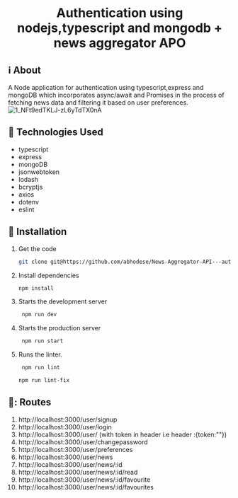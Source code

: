 <h1 align="center">Authentication using nodejs,typescript and mongodb + news aggregator APO </h1>

## :information_source: About
A Node application for authentication using typescript,express and mongoDB which incorporates async/await and Promises in the process of fetching news data and filtering it based on user preferences.
![1_NFt9edTKLJ-zL6yTdTX0nA](https://user-images.githubusercontent.com/31761132/73010697-b4c12600-3e34-11ea-8216-bfe2f40856da.png)



## :hammer: Technologies Used
 
- typescript
- express
- mongoDB
- jsonwebtoken
- lodash
- bcryptjs
- axios
- dotenv
- eslint


## :rocket: Installation
1. Get the code

    ```bash
    git clone git@https://github.com/abhodese/News-Aggregator-API---authentication-using-node-typescript-mongodb-maste && cd authentication-using-node-typescript-mongodb
    ```

2. Install dependencies

    ```bash
    npm install
    ```


3. Starts the development server
   
   ```bash
    npm run dev
    ```

4. Starts the production server
   
   ```bash
    npm run start
    ```

5. Runs the linter.
   
   ```bash
    npm run lint
    ```

     ```bash
    npm run lint-fix
    ```

## :twisted_rightwards_arrows:: Routes

1. http://localhost:3000/user/signup
2. http://localhost:3000/user/login
3. http://localhost:3000/user/    (with token in header i.e header :{token:""})
4. http://localhost:3000/user/changepassword
5. http://localhost:3000/user/preferences
6. http://localhost:3000/user/news
7. http://localhost:3000/user/news/:id
8. http://localhost:3000/user/news/:id/read
9. http://localhost:3000/user/news/:id/favourite
10. http://localhost:3000/user/news/:id/favourites









    
    
